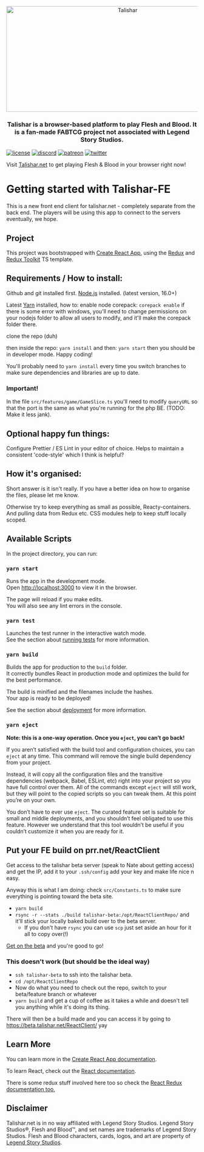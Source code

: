 <p align="center">
  <img src="https://github.com/Talishar/Talishar/blob/main/Images/TalisharLogo.webp?raw=true" width="623" height="278" alt="Talishar" />
</p>

<h3 align="center">Talishar is a browser-based platform to play Flesh and Blood. It is a fan-made FABTCG project not associated with Legend Story Studios.</h3>

[![license](https://flat.badgen.net/github/license/talishar/talishar)](./LICENSE)
[![discord](https://flat.badgen.net/discord/online-members/JykuRkdd5S?icon=discord)](https://discord.gg/JykuRkdd5S)
[![patreon](https://flat.badgen.net/badge/become/a%20patreon/F96854?icon=patreon)](https://www.patreon.com/talishar_online/)
[![twitter](https://flat.badgen.net/twitter/follow/talishar_online?icon=twitter)](https://twitter.com/talishar_online/)

Visit [Talishar.net](https://talishar.net/) to get playing Flesh & Blood in your browser right now!

# Getting started with Talishar-FE

This is a new front end client for talishar.net - completely separate from the back end. The players will be using this app to connect to the servers eventually, we hope.

## Project

This project was bootstrapped with [Create React App](https://github.com/facebook/create-react-app), using the [Redux](https://redux.js.org/) and [Redux Toolkit](https://redux-toolkit.js.org/) TS template.

## Requirements / How to install:

Github and git installed first.
[Node.js](https://nodejs.org/en/) installed. (latest version, 16.0+)

Latest [Yarn](https://yarnpkg.com/) installed, how to:
enable node corepack:
`corepack enable`
if there is some error with windows, you'll need to change permissions on your nodejs folder to allow all users to modify, and it'll make the corepack folder there.

clone the repo (duh)

then inside the repo:
`yarn install`
and then:
`yarn start`
then you should be in developer mode. Happy coding!

You'll probably need to `yarn install` every time you switch branches to make sure dependencies and libraries are up to date.

### Important!

In the file `src/features/game/GameSlice.ts` you'll need to modify `queryURL` so that the port is the same as what you're running for the php BE. (TODO: Make it less jank).

## Optional happy fun things:

Configure Prettier / ES Lint in your editor of choice.
Helps to maintain a consistent 'code-style' which I think is helpful?

## How it's organised:

Short answer is it isn't really. If you have a better idea on how to organise the files, please let me know.

Otherwise try to keep everything as small as possible, Reacty-containers. And pulling data from Redux etc. CSS modules help to keep stuff locally scoped.

## Available Scripts

In the project directory, you can run:

### `yarn start`

Runs the app in the development mode.\
Open [http://localhost:3000](http://localhost:3000) to view it in the browser.

The page will reload if you make edits.\
You will also see any lint errors in the console.

### `yarn test`

Launches the test runner in the interactive watch mode.\
See the section about [running tests](https://facebook.github.io/create-react-app/docs/running-tests) for more information.

### `yarn build`

Builds the app for production to the `build` folder.\
It correctly bundles React in production mode and optimizes the build for the best performance.

The build is minified and the filenames include the hashes.\
Your app is ready to be deployed!

See the section about [deployment](https://facebook.github.io/create-react-app/docs/deployment) for more information.

### `yarn eject`

**Note: this is a one-way operation. Once you `eject`, you can’t go back!**

If you aren’t satisfied with the build tool and configuration choices, you can `eject` at any time. This command will remove the single build dependency from your project.

Instead, it will copy all the configuration files and the transitive dependencies (webpack, Babel, ESLint, etc) right into your project so you have full control over them. All of the commands except `eject` will still work, but they will point to the copied scripts so you can tweak them. At this point you’re on your own.

You don’t have to ever use `eject`. The curated feature set is suitable for small and middle deployments, and you shouldn’t feel obligated to use this feature. However we understand that this tool wouldn’t be useful if you couldn’t customize it when you are ready for it.

## Put your FE build on prr.net/ReactClient

Get access to the talishar beta server (speak to Nate about getting access) and get the IP, add it to your `.ssh/config` add your key and make life nice n easy.

Anyway this is what I am doing:
check `src/Constants.ts` to make sure everything is pointing toward the beta site.

- `yarn build`
- `rsync -r --stats ./build talishar-beta:/opt/ReactClientRepo/` and it'll stick your locally baked build over to the beta server.
  - If you don't have `rsync` you can use `scp` just set aside an hour for it all to copy over(!)

[Get on the beta](https://beta.talishar.net/ReactClient/) and you're good to go!

### This doesn't work (but should be the ideal way)

- `ssh talishar-beta` to ssh into the talishar beta.
- `cd /opt/ReactClientRepo`
- Now do what you need to check out the repo, switch to your beta/feature branch or whatever
- `yarn build` and get a cup of coffee as it takes a while and doesn't tell you anything while it's doing its thing.

There will then be a build made and you can access it by going to https://beta.talishar.net/ReactClient/ yay

## Learn More

You can learn more in the [Create React App documentation](https://facebook.github.io/create-react-app/docs/getting-started).

To learn React, check out the [React documentation](https://reactjs.org/).

There is some redux stuff involved here too so check the [React Redux documentation too.](https://react-redux.js.org/)

## Disclaimer

Talishar.net is in no way affiliated with Legend Story Studios. Legend Story Studios®, Flesh and Blood™, and set names are trademarks of Legend Story Studios. Flesh and Blood characters, cards, logos, and art are property of [Legend Story Studios](https://legendstory.com/).
